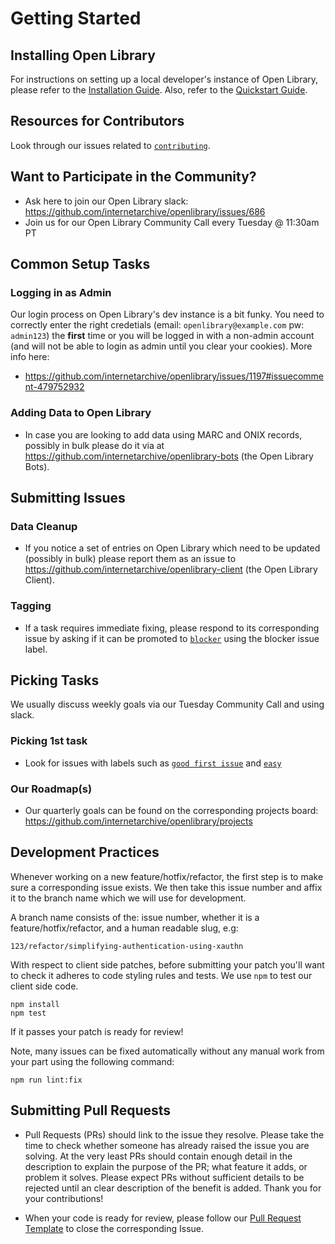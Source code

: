 # Getting Started

## Installing Open Library
For instructions on setting up a local developer's instance of Open Library, please refer to the [Installation Guide](https://github.com/internetarchive/openlibrary#installation). Also, refer to the [Quickstart Guide](https://github.com/internetarchive/openlibrary/wiki/Getting-Started).

## Resources for Contributors

Look through our issues related to [`contributing`](https://github.com/internetarchive/openlibrary/issues?utf8=%E2%9C%93&q=is%3Aissue+is%3Aopen+label%3Acontributing).

## Want to Participate in the Community?
- Ask here to join our Open Library slack: https://github.com/internetarchive/openlibrary/issues/686
- Join us for our Open Library Community Call every Tuesday @ 11:30am PT

## Common Setup Tasks

### Logging in as Admin
Our login process on Open Library's dev instance is a bit funky. You need to correctly enter the right credetials (email: `openlibrary@example.com` pw: `admin123`) the **first** time or you will be logged in with a non-admin account (and will not be able to login as admin until you clear your cookies). More info here:
- https://github.com/internetarchive/openlibrary/issues/1197#issuecomment-479752932

### Adding Data to Open Library
- In case you are looking to add data using MARC and ONIX records, possibly in bulk please do it via at https://github.com/internetarchive/openlibrary-bots (the Open Library Bots).

## Submitting Issues

### Data Cleanup
- If you notice a set of entries on Open Library which need to be updated (possibly in bulk) please report them as an issue to https://github.com/internetarchive/openlibrary-client (the Open Library Client).

### Tagging
- If a task requires immediate fixing, please respond to its corresponding issue by asking if it can be promoted to [`blocker`](https://github.com/internetarchive/openlibrary/issues?q=is%3Aopen+is%3Aissue+label%3Ablocker) using the blocker issue label.

## Picking Tasks
We usually discuss weekly goals via our Tuesday Community Call and using slack.

### Picking 1st task
- Look for issues with labels such as [`good first issue`](https://github.com/internetarchive/openlibrary/issues?q=is%3Aopen+is%3Aissue+label%3A%22good+first+issue%22) and [`easy`](https://github.com/internetarchive/openlibrary/issues?utf8=%E2%9C%93&q=is%3Aopen+is%3Aissue+label%3Aeasy)

### Our Roadmap(s)
- Our quarterly goals can be found on the corresponding projects board: https://github.com/internetarchive/openlibrary/projects

## Development Practices

Whenever working on a new feature/hotfix/refactor, the first step is to make sure a corresponding issue exists. We then take this issue number and affix it to the branch name which we will use for development.

A branch name consists of the: issue number, whether it is a feature/hotfix/refactor, and a human readable slug, e.g:

```
123/refactor/simplifying-authentication-using-xauthn
```

With respect to client side patches, before submitting your patch you'll want to check it adheres to code styling rules and tests. We use `npm` to test our client side code.

```
npm install
npm test
```

If it passes your patch is ready for review!

Note, many issues can be fixed automatically without any manual work from your part using the following command:

```
npm run lint:fix
```

## Submitting Pull Requests

* Pull Requests (PRs) should link to the issue they resolve. Please take the time to check whether someone has already raised the issue you are solving. At the very least PRs should contain enough detail in the description to explain the purpose of the PR; what feature it adds, or problem it solves. Please expect PRs without sufficient details to be rejected until an clear description of the benefit is added. Thank you for your contributions!

* When your code is ready for review, please follow our [Pull Request Template](https://github.com/internetarchive/openlibrary/blob/master/PULL_REQUEST_TEMPLATE.md) to close the corresponding Issue.

